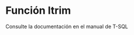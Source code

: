 ﻿---
FunctionName: "ltrim"
FunctionType: "SQL"
Autogenerated: true
---

# Función  ltrim

Consulte la documentación en el manual de T-SQL
